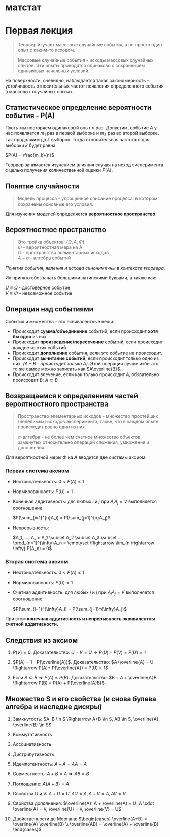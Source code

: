 # матстат

# Первая лекция

> Теорвер изучает массовые случайные события, а не просто один опыт с каким-то исходом.

> Массовые случайные события - исходы массовых случайных опытов. Эти опыты проводятся одинаково с сохранением одинаковых начальных условий.

На поверхности, очевидно, наблюдается такая закономерность - устойчивость относительных частот появления определенного события в массовых случайных опытах.

## **Статистическое определение вероятности события - P(A)**

Пусть мы повторяем одинаковый опыт $n$ раз. Допустим, событие $A$ у нас появляется $m_1$ раз в первой выборке и $m_2$ раз во второй выборке. Так продолжим до $k$ выборок. Тогда относительная частота $n$ для выборки $k$ будет равна

$P(A) = \frac{m_k}{n}$

Теорвер занимается изучением влияния случая на исход эксперимента с целью получения количественной оценки $P(A)$.

## Понятие случайности

> Модель процесса - упрощенное описание процесса, в котором сохранены основные его условия.

Для изучения моделей определяется **вероятностное пространство.**

## Вероятностное пространство

> Это тройка объектов:
$\{ \Omega, A, \Phi \}$  
$\Phi$ - вероятностная мера на А  
$\Omega$ - пространство элементарных исходов  
$А - \sigma$ - алгебра событий

*Понятия события, явления и исхода синонимичны в контексте теорвера.*

Их принято обозначать большими латинскими буквами, а также как:

$U \equiv \Omega$ - достоверное событие  
$V \equiv \Phi$ - невозможное событие

## Операции над событиями

События и множества - это эквивалентные вещи.

- Происходит **сумма/объединение** событий, если происходит **хотя бы одно** из них.
- Происходит **произведение/пересечение** событий, если происходит каждое из этих событий.
- Происходит **дополнение** события, если это событие не происходит.
- Происходит **вычитание событий**, если происходит только одно из них. *($A-B$ - происходит только $А$)*. Этой операции лучше избегать: то же самое можно записать как $A\overline{B}$.
- Происходит влечение, если как только происходит $А$, обязательно происходит $B$: $A \subset B$

## Возвращаемся к определениям частей вероятностного пространства

> Пространство элементарных исходов - множество простейших (неделимых) исходов эксперимента, такие, что в каждом опыте происходит ровно один из них.

> $\sigma$-алгебра - не более чем счетное множество объектов, замкнутых относительно операций сложения, умножения и дополнения.

Для вероятностной меры $\Phi$ на $А$ вводится две системы аксиом.

### Первая система аксиом

- Неотрицательность: $0 < P(A) \leq 1$
- Нормированность: $P(U) = 1$
- Конечная аддитивность: для любых $i$ и $j$ при $A_i A_j = V$ выполняется соотношение:
  
  $P(\sum_{i=1}^{n}A_i) = P(\sum_{j=1}^{n}A_j)$

- Непрерывность:
  
  $A_1, ..., A_n: A_1 \subset A_2 \subset A_3 \subset ..., \prod_{n=1}^{\infty}A_n = \emptyset \Rightarrow \lim_{n \rightarrow \infty} P(A_n) = 0$

### Вторая система аксиом

- Неотрицательность: $0 < P(A) \leq 1$
- Нормированность: $P(U) = 1$
- Счетная аддитивность: для любых $i$ и $j$ при $A_i A_j = V$ выполняется соотношение:
  
  $P(\sum_{i=1}^{\infty}A_i) = P(\sum_{j=1}^{\infty}A_j)$

При этом **конечная аддитивность и непрерывность эквивалентны счетной аддитивности.**

## Следствия из аксиом

1. $P(V) = 0$. Доказательство: $U + V = U \Rightarrow P(U) + P(V) = P(U) = 1$

2. $P(A) = 1 - P(\overline{A})$. Доказательство: $A+\overline{A} = U \Rightarrow P(A)+ P(\overline{A}) = P(U) = 1$

3. Если $A \subset B \Rightarrow P(A) \leq P(B)$. Доказательство: $B = A + \overline{A}B \Rightarrow P(B) = P(A) + P(\overline{A}B)$

## Множество S и его свойства (и снова булева алгебра и наследие дискры)

1. Замкнутость: $A, B \in S \Rightarrow A+B \in S, AB \in S, \overline{A}, \overline{B} \in S$

2. Коммутативность

3. Ассоциативность

4. Дистрибутивность

5. Идемпотентность: $A+A=AA=A$

6. Совместность: $A+B=A \Rightarrow AB = B$

7. Поглощение: $A(A+B)=A$

8. Свойства U и V: $A+U=U, AU=A, A+V=A, AV=V$

9. Свойства дополнения: $\overline{A}: A + \overline{A} = U, A \cdot \overline{A} = V, \overline{U} = V, \overline{V} = U$

10. Двойственности де Моргана:
    $\begin{cases}
    \overline{A+B} = \overline{A} \overline{B} \\
    \overline{AB} = \overline{A} + \overline{B}
    \end{cases}$
